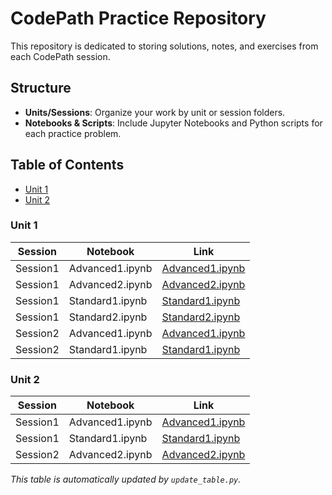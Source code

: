 # CodePath Practice Repository

This repository is dedicated to storing solutions, notes, and exercises from each CodePath session.

## Structure

- **Units/Sessions**: Organize your work by unit or session folders.
- **Notebooks & Scripts**: Include Jupyter Notebooks and Python scripts for each practice problem.

## Table of Contents

- [Unit 1](#unit-1)
- [Unit 2](#unit-2)

### Unit 1

| Session | Notebook | Link |
|---------|----------|------|
| Session1 | Advanced1.ipynb | [Advanced1.ipynb](Unit%201/Session1/Advanced1.ipynb) |
| Session1 | Advanced2.ipynb | [Advanced2.ipynb](Unit%201/Session1/Advanced2.ipynb) |
| Session1 | Standard1.ipynb | [Standard1.ipynb](Unit%201/Session1/Standard1.ipynb) |
| Session1 | Standard2.ipynb | [Standard2.ipynb](Unit%201/Session1/Standard2.ipynb) |
| Session2 | Advanced1.ipynb | [Advanced1.ipynb](Unit%201/Session2/Advanced1.ipynb) |
| Session2 | Standard1.ipynb | [Standard1.ipynb](Unit%201/Session2/Standard1.ipynb) |

### Unit 2

| Session | Notebook | Link |
|---------|----------|------|
| Session1 | Advanced1.ipynb | [Advanced1.ipynb](Unit%202/Session1/Advanced1.ipynb) |
| Session1 | Standard1.ipynb | [Standard1.ipynb](Unit%202/Session1/Standard1.ipynb) |
| Session2 | Advanced2.ipynb | [Advanced2.ipynb](Unit%202/Session2/Advanced2.ipynb) |

*This table is automatically updated by `update_table.py`.*

